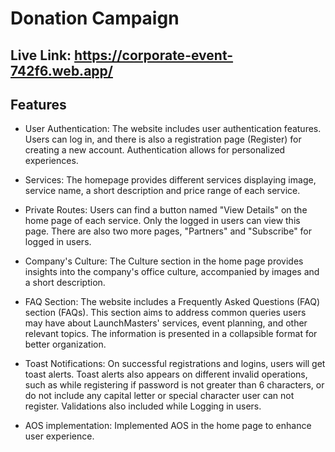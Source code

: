 # Donation Campaign

## Live Link:  https://corporate-event-742f6.web.app/

## Features

- User Authentication: The website includes user authentication features. Users can log in, and there is also a registration page (Register) for creating a new account. Authentication allows for personalized experiences.



- Services: The homepage provides different services displaying image, service name, a short description and price range of each service.



- Private Routes: Users can find a button named "View Details" on the home page of each service. Only the logged in users can view this page. There are also two more pages, "Partners" and "Subscribe" for logged in users.



- Company's Culture: The Culture section in the home page provides insights into the company's office culture, accompanied by images and a short description.



- FAQ Section: The website includes a Frequently Asked Questions (FAQ) section (FAQs). This section aims to address common queries users may have about LaunchMasters' services, event planning, and other relevant topics. The information is presented in a collapsible format for better organization.


- Toast Notifications: On successful registrations and logins, users will get toast alerts. Toast alerts also appears on different invalid operations, such as while registering if password is not greater than 6 characters, or do not include any capital letter or special character user can not register. Validations also included while Logging in users.



- AOS implementation: Implemented AOS in the home page to enhance user experience.



















